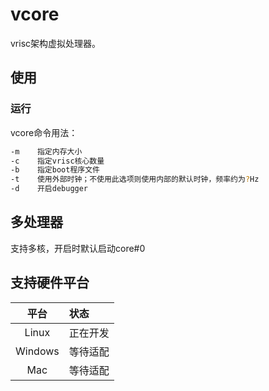 # vcore

vrisc架构虚拟处理器。

## 使用

### 运行

vcore命令用法：

```bash
-m    指定内存大小
-c    指定vrisc核心数量
-b    指定boot程序文件
-t    使用外部时钟；不使用此选项则使用内部的默认时钟，频率约为?Hz
-d    开启debugger
```

## 多处理器

支持多核，开启时默认启动core#0

## 支持硬件平台

平台|状态
:-:|:-
Linux|正在开发
Windows|等待适配
Mac|等待适配

